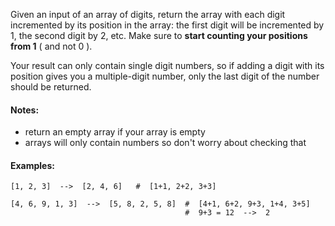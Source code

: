 Given an input of an array of digits, return the array with each digit incremented by its position in the array: the first digit will be incremented by 1, the second digit by 2, etc. Make sure to **start counting your positions from 1** ( and not 0 ).

Your result can only contain single digit numbers, so if adding a digit with its position gives you a multiple-digit number, only the last digit of the number should be returned.

#### Notes:

* return an empty array if your array is empty
* arrays will only contain numbers so don't worry about checking that

#### Examples:

```
[1, 2, 3]  -->  [2, 4, 6]   #  [1+1, 2+2, 3+3]

[4, 6, 9, 1, 3]  -->  [5, 8, 2, 5, 8]  #  [4+1, 6+2, 9+3, 1+4, 3+5]
                                       #  9+3 = 12  -->  2
```